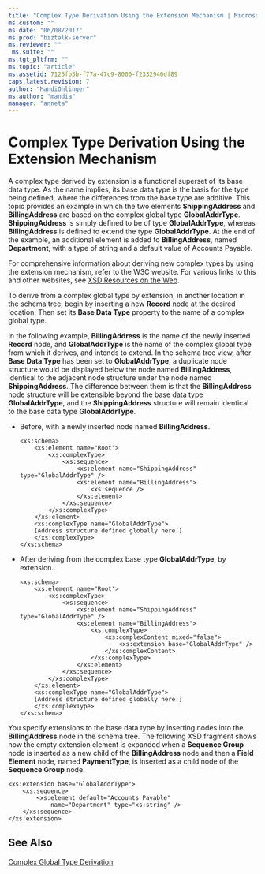 ```yaml
---
title: "Complex Type Derivation Using the Extension Mechanism | Microsoft Docs"
ms.custom: ""
ms.date: "06/08/2017"
ms.prod: "biztalk-server"
ms.reviewer: ""
 ms.suite: ""
ms.tgt_pltfrm: ""
ms.topic: "article"
ms.assetid: 7125fb5b-f77a-47c9-8000-f2332940df89
caps.latest.revision: 7
author: "MandiOhlinger"
ms.author: "mandia"
manager: "anneta"
---
```

# Complex Type Derivation Using the Extension Mechanism
A complex type derived by extension is a functional superset of its base data type. As the name implies, its base data type is the basis for the type being defined, where the differences from the base type are additive. This topic provides an example in which the two elements **ShippingAddress** and **BillingAddress** are based on the complex global type **GlobalAddrType**. **ShippingAddress** is simply defined to be of type **GlobalAddrType**, whereas **BillingAddress** is defined to extend the type **GlobalAddrType**. At the end of the example, an additional element is added to **BillingAddress**, named **Department**, with a type of string and a default value of Accounts Payable.  
  
 For comprehensive information about deriving new complex types by using the extension mechanism, refer to the W3C website. For various links to this and other websites, see [XSD Resources on the Web](../core/xsd-resources-on-the-web.md).  
  
 To derive from a complex global type by extension, in another location in the schema tree, begin by inserting a new **Record** node at the desired location. Then set its **Base Data Type** property to the name of a complex global type.  
  
 In the following example, **BillingAddress** is the name of the newly inserted **Record** node, and **GlobalAddrType** is the name of the complex global type from which it derives, and intends to extend. In the schema tree view, after **Base Data Type** has been set to **GlobalAddrType**, a duplicate node structure would be displayed below the node named **BillingAddress**, identical to the adjacent node structure under the node named **ShippingAddress**. The difference between them is that the **BillingAddress** node structure will be extensible beyond the base data type **GlobalAddrType**, and the **ShippingAddress** structure will remain identical to the base data type **GlobalAddrType**.  
  
-   Before, with a newly inserted node named **BillingAddress**.  
  
    ```  
    <xs:schema>  
        <xs:element name="Root">  
            <xs:complexType>  
                <xs:sequence>  
                    <xs:element name="ShippingAddress" type="GlobalAddrType" />  
                    <xs:element name="BillingAddress">  
                        <xs:sequence />  
                    </xs:element>  
                </xs:sequence>  
            </xs:complexType>  
        </xs:element>  
        <xs:complexType name="GlobalAddrType">  
        [Address structure defined globally here.]  
        </xs:complexType>  
    </xs:schema>  
    ```  
  
-   After deriving from the complex base type **GlobalAddrType**, by extension.  
  
    ```  
    <xs:schema>  
        <xs:element name="Root">  
            <xs:complexType>  
                <xs:sequence>  
                    <xs:element name="ShippingAddress" type="GlobalAddrType" />  
                    <xs:element name="BillingAddress">  
                        <xs:complexType>  
                            <xs:complexContent mixed="false">  
                                <xs:extension base="GlobalAddrType" />  
                            </xs:complexContent>  
                        </xs:complexType>  
                    </xs:element>  
                </xs:sequence>  
            </xs:complexType>  
        </xs:element>  
        <xs:complexType name="GlobalAddrType">  
        [Address structure defined globally here.]   
        </xs:complexType>  
    </xs:schema>  
    ```  
  
 You specify extensions to the base data type by inserting nodes into the **BillingAddress** node in the schema tree. The following XSD fragment shows how the empty extension element is expanded when a **Sequence Group** node is inserted as a new child of the **BillingAddress** node and then a **Field Element** node, named **PaymentType**, is inserted as a child node of the **Sequence Group** node.  
  
```  
<xs:extension base="GlobalAddrType">  
    <xs:sequence>  
        <xs:element default="Accounts Payable"  
            name="Department" type="xs:string" />  
    </xs:sequence>  
</xs:extension>  
```  
  
## See Also  
 [Complex Global Type Derivation](../core/complex-global-type-derivation.md)